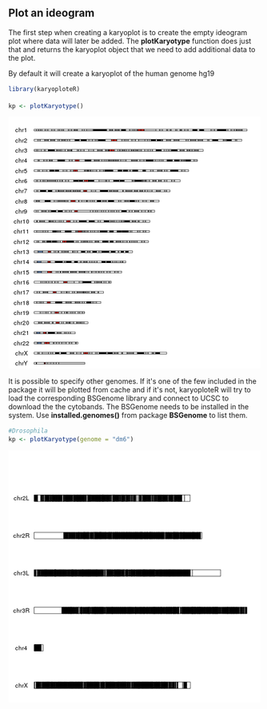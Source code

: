 

## Plot an ideogram

The first step when creating a karyoplot is to create the empty ideogram plot where 
data will later be added. The **plotKaryotype** function does just that and returns the
karyoplot object that we need to add additional data to the plot.

By default it will create a karyoplot of the human genome hg19



```r
library(karyoploteR)

kp <- plotKaryotype()
```

![plot of chunk Figure1](figure/Figure1-1.png)

It is possible to specify other genomes. If it's one of the few included in the 
package it will be plotted from cache and if it's not, karyoploteR will try to load the 
corresponding BSGenome library and connect to UCSC to download the the cytobands. The 
BSGenome needs to be installed in the system. Use **installed.genomes()** from package 
**BSGenome** to list them.


```r
#Drosophila
kp <- plotKaryotype(genome = "dm6")
```

![plot of chunk Figure2](figure/Figure2-1.png)



